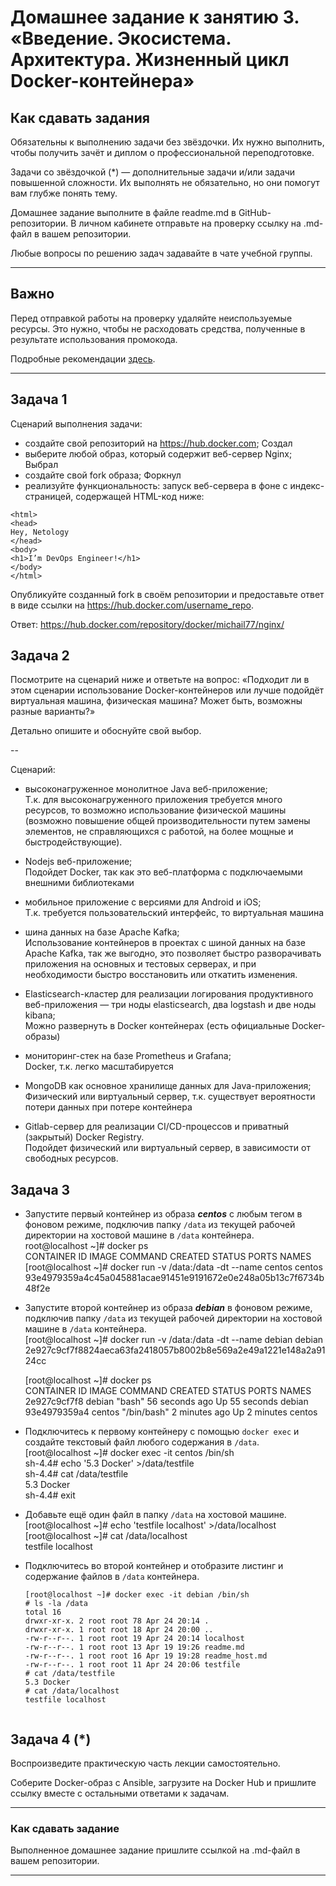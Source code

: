 
# Домашнее задание к занятию 3. «Введение. Экосистема. Архитектура. Жизненный цикл Docker-контейнера»

## Как сдавать задания

Обязательны к выполнению задачи без звёздочки. Их нужно выполнить, чтобы получить зачёт и диплом о профессиональной переподготовке.

Задачи со звёздочкой (*) — дополнительные задачи и/или задачи повышенной сложности. Их выполнять не обязательно, но они помогут вам глубже понять тему.

Домашнее задание выполните в файле readme.md в GitHub-репозитории. В личном кабинете отправьте на проверку ссылку на .md-файл в вашем репозитории.

Любые вопросы по решению задач задавайте в чате учебной группы.

---


## Важно

Перед отправкой работы на проверку удаляйте неиспользуемые ресурсы.
Это нужно, чтобы не расходовать средства, полученные в результате использования промокода.

Подробные рекомендации [здесь](https://github.com/netology-code/virt-homeworks/blob/virt-11/r/README.md).

---

## Задача 1

Сценарий выполнения задачи:

- создайте свой репозиторий на https://hub.docker.com;
    Создал  
- выберите любой образ, который содержит веб-сервер Nginx;
    Выбрал  
- создайте свой fork образа;
    Форкнул  
- реализуйте функциональность:
запуск веб-сервера в фоне с индекс-страницей, содержащей HTML-код ниже:
```
<html>
<head>
Hey, Netology
</head>
<body>
<h1>I’m DevOps Engineer!</h1>
</body>
</html>
```

Опубликуйте созданный fork в своём репозитории и предоставьте ответ в виде ссылки на https://hub.docker.com/username_repo.

Ответ:  https://hub.docker.com/repository/docker/michail77/nginx/  

## Задача 2

Посмотрите на сценарий ниже и ответьте на вопрос:
«Подходит ли в этом сценарии использование Docker-контейнеров или лучше подойдёт виртуальная машина, физическая машина? Может быть, возможны разные варианты?»

Детально опишите и обоснуйте свой выбор.

--

Сценарий:

- высоконагруженное монолитное Java веб-приложение;  
    T.к. для высоконагруженного приложения требуется много ресурсов, то возможно использование физической машины (возможно повышение общей производительности путем замены элементов, не справляющихся с работой, на более мощные и быстродействующие).  

- Nodejs веб-приложение;  
    Подойдет Docker, так как это веб-платформа с подключаемыми внешними библиотеками  

- мобильное приложение c версиями для Android и iOS;  
    Т.к. требуется пользовательский интерфейс, то виртуальная машина  

- шина данных на базе Apache Kafka;  
    Использование контейнеров в проектах с шиной данных на базе Apache Kafka, так же выгодно, это позволяет быстро разворачивать приложения на основных и тестовых серверах, и при необходимости быстро восстановить или откатить изменения.  

- Elasticsearch-кластер для реализации логирования продуктивного веб-приложения — три ноды elasticsearch, два logstash и две ноды kibana;  
    Можно развернуть в Docker контейнерах (есть официальные Docker-образы)  

- мониторинг-стек на базе Prometheus и Grafana;  
    Docker, т.к. легко масштабируется  

- MongoDB как основное хранилище данных для Java-приложения;  
    Физический или виртуальный сервер, т.к. существует вероятности потери данных при потере контейнера  

- Gitlab-сервер для реализации CI/CD-процессов и приватный (закрытый) Docker Registry.  
    Подойдет физический или виртуальный сервер, в зависимости от свободных ресурсов.  


## Задача 3

- Запустите первый контейнер из образа ***centos*** c любым тегом в фоновом режиме, подключив папку ```/data``` из текущей рабочей директории на хостовой машине в ```/data``` контейнера.  
    root@localhost ~]# docker ps  
    CONTAINER ID   IMAGE     COMMAND   CREATED   STATUS    PORTS     NAMES  
    [root@localhost ~]# docker run -v /data:/data -dt --name centos centos  
    93e4979359a4c45a045881acae91451e9191672e0e248a05b13c7f6734b48f2e  


- Запустите второй контейнер из образа ***debian*** в фоновом режиме, подключив папку ```/data``` из текущей рабочей директории на хостовой машине в ```/data``` контейнера.  
    [root@localhost ~]# docker run -v /data:/data -dt --name debian debian  
    2e927c9cf7f8824aeca63fa2418057b8002b8e569a2e49a1221e148a2a9124cc  

    [root@localhost ~]# docker ps  
    CONTAINER ID   IMAGE     COMMAND       CREATED          STATUS          PORTS     NAMES  
    2e927c9cf7f8   debian    "bash"        56 seconds ago   Up 55 seconds             debian  
    93e4979359a4   centos    "/bin/bash"   2 minutes ago    Up 2 minutes              centos  

- Подключитесь к первому контейнеру с помощью ```docker exec``` и создайте текстовый файл любого содержания в ```/data```.  
    [root@localhost ~]# docker exec -it centos /bin/sh  
    sh-4.4# echo '5.3 Docker' >/data/testfile  
    sh-4.4# cat /data/testfile  
    5.3 Docker  
    sh-4.4# exit  

- Добавьте ещё один файл в папку ```/data``` на хостовой машине.  
    [root@localhost ~]# echo 'testfile localhost' >/data/localhost  
    [root@localhost ~]# cat /data/localhost  
    testfile localhost  

- Подключитесь во второй контейнер и отобразите листинг и содержание файлов в ```/data``` контейнера.  
    ```
    [root@localhost ~]# docker exec -it debian /bin/sh  
    # ls -la /data  
    total 16  
    drwxr-xr-x. 2 root root 78 Apr 24 20:14 .  
    drwxr-xr-x. 1 root root 18 Apr 24 20:00 ..  
    -rw-r--r--. 1 root root 19 Apr 24 20:14 localhost  
    -rw-r--r--. 1 root root 13 Apr 19 19:26 readme.md  
    -rw-r--r--. 1 root root 16 Apr 19 19:28 readme_host.md  
    -rw-r--r--. 1 root root 11 Apr 24 20:06 testfile  
    # cat /data/testfile  
    5.3 Docker  
    # cat /data/localhost  
    testfile localhost  


## Задача 4 (*)

Воспроизведите практическую часть лекции самостоятельно.

Соберите Docker-образ с Ansible, загрузите на Docker Hub и пришлите ссылку вместе с остальными ответами к задачам.


---

### Как cдавать задание

Выполненное домашнее задание пришлите ссылкой на .md-файл в вашем репозитории.

---

